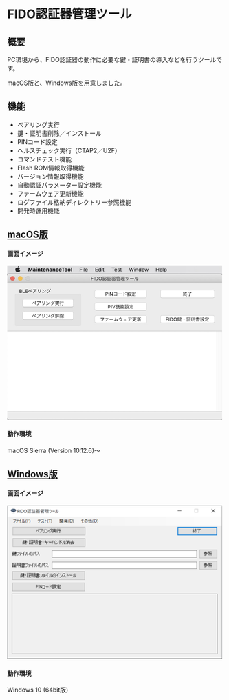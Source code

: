 # FIDO認証器管理ツール

## 概要
PC環境から、FIDO認証器の動作に必要な鍵・証明書の導入などを行うツールです。

macOS版と、Windows版を用意しました。

## 機能
* ペアリング実行
* 鍵・証明書削除／インストール
* PINコード設定
* ヘルスチェック実行（CTAP2／U2F）
* コマンドテスト機能
* Flash ROM情報取得機能
* バージョン情報取得機能
* 自動認証パラメーター設定機能
* ファームウェア更新機能
* ログファイル格納ディレクトリー参照機能
* 開発時運用機能

## [macOS版](macOSApp)

#### 画面イメージ
<img src="assets/0001.jpg" width="500">

#### 動作環境
macOS Sierra (Version 10.12.6)〜

## [Windows版](WindowsExe)

#### 画面イメージ
<img src="assets/0002.png" width="500">

#### 動作環境
Windows 10 (64bit版)
